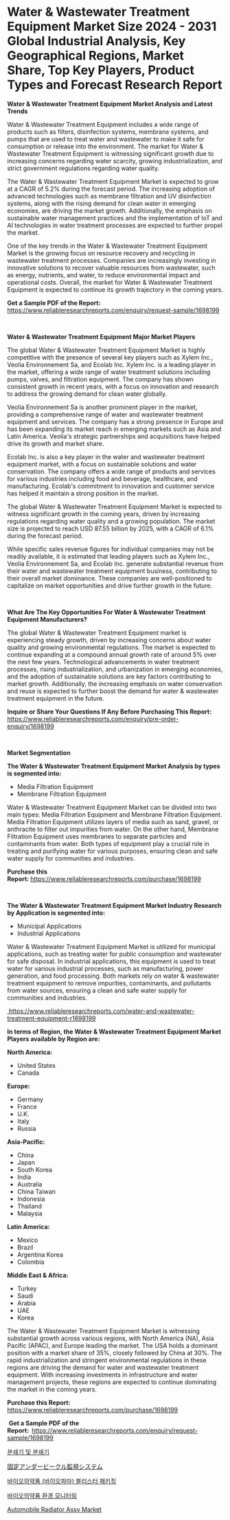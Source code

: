 <p><h1>Water & Wastewater Treatment Equipment Market Size 2024 - 2031 Global Industrial Analysis, Key Geographical Regions, Market Share, Top Key Players, Product Types and Forecast Research Report</h1></p><p><strong>Water & Wastewater Treatment Equipment Market Analysis and Latest Trends</strong></p>
<p><p>Water & Wastewater Treatment Equipment includes a wide range of products such as filters, disinfection systems, membrane systems, and pumps that are used to treat water and wastewater to make it safe for consumption or release into the environment. The market for Water & Wastewater Treatment Equipment is witnessing significant growth due to increasing concerns regarding water scarcity, growing industrialization, and strict government regulations regarding water quality.</p><p>The Water & Wastewater Treatment Equipment Market is expected to grow at a CAGR of 5.2% during the forecast period. The increasing adoption of advanced technologies such as membrane filtration and UV disinfection systems, along with the rising demand for clean water in emerging economies, are driving the market growth. Additionally, the emphasis on sustainable water management practices and the implementation of IoT and AI technologies in water treatment processes are expected to further propel the market.</p><p>One of the key trends in the Water & Wastewater Treatment Equipment Market is the growing focus on resource recovery and recycling in wastewater treatment processes. Companies are increasingly investing in innovative solutions to recover valuable resources from wastewater, such as energy, nutrients, and water, to reduce environmental impact and operational costs. Overall, the market for Water & Wastewater Treatment Equipment is expected to continue its growth trajectory in the coming years.</p></p>
<p><strong>Get a Sample PDF of the Report:&nbsp;</strong> <a href="https://www.reliableresearchreports.com/enquiry/request-sample/1698199">https://www.reliableresearchreports.com/enquiry/request-sample/1698199</a></p>
<p>&nbsp;</p>
<p><strong>Water & Wastewater Treatment Equipment Major Market Players</strong></p>
<p><p>The global Water & Wastewater Treatment Equipment Market is highly competitive with the presence of several key players such as Xylem Inc., Veolia Environnement Sa, and Ecolab Inc. Xylem Inc. is a leading player in the market, offering a wide range of water treatment solutions including pumps, valves, and filtration equipment. The company has shown consistent growth in recent years, with a focus on innovation and research to address the growing demand for clean water globally.</p><p>Veolia Environnement Sa is another prominent player in the market, providing a comprehensive range of water and wastewater treatment equipment and services. The company has a strong presence in Europe and has been expanding its market reach in emerging markets such as Asia and Latin America. Veolia's strategic partnerships and acquisitions have helped drive its growth and market share.</p><p>Ecolab Inc. is also a key player in the water and wastewater treatment equipment market, with a focus on sustainable solutions and water conservation. The company offers a wide range of products and services for various industries including food and beverage, healthcare, and manufacturing. Ecolab's commitment to innovation and customer service has helped it maintain a strong position in the market.</p><p>The global Water & Wastewater Treatment Equipment Market is expected to witness significant growth in the coming years, driven by increasing regulations regarding water quality and a growing population. The market size is projected to reach USD 87.55 billion by 2025, with a CAGR of 6.1% during the forecast period.</p><p>While specific sales revenue figures for individual companies may not be readily available, it is estimated that leading players such as Xylem Inc., Veolia Environnement Sa, and Ecolab Inc. generate substantial revenue from their water and wastewater treatment equipment business, contributing to their overall market dominance. These companies are well-positioned to capitalize on market opportunities and drive further growth in the future.</p></p>
<p>&nbsp;</p>
<p><strong>What Are The Key Opportunities For Water & Wastewater Treatment Equipment Manufacturers?</strong></p>
<p><p>The global Water & Wastewater Treatment Equipment market is experiencing steady growth, driven by increasing concerns about water quality and growing environmental regulations. The market is expected to continue expanding at a compound annual growth rate of around 5% over the next few years. Technological advancements in water treatment processes, rising industrialization, and urbanization in emerging economies, and the adoption of sustainable solutions are key factors contributing to market growth. Additionally, the increasing emphasis on water conservation and reuse is expected to further boost the demand for water & wastewater treatment equipment in the future.</p></p>
<p><strong>Inquire or Share Your Questions If Any Before Purchasing This Report:</strong> <a href="https://www.reliableresearchreports.com/enquiry/pre-order-enquiry/1698199">https://www.reliableresearchreports.com/enquiry/pre-order-enquiry/1698199</a></p>
<p>&nbsp;</p>
<p><strong>Market Segmentation</strong></p>
<p><strong>The Water & Wastewater Treatment Equipment Market Analysis by types is segmented into:</strong></p>
<p><ul><li>Media Filtration Equipment</li><li>Membrane Filtration Equipment</li></ul></p>
<p><p>Water & Wastewater Treatment Equipment Market can be divided into two main types: Media Filtration Equipment and Membrane Filtration Equipment. Media Filtration Equipment utilizes layers of media such as sand, gravel, or anthracite to filter out impurities from water. On the other hand, Membrane Filtration Equipment uses membranes to separate particles and contaminants from water. Both types of equipment play a crucial role in treating and purifying water for various purposes, ensuring clean and safe water supply for communities and industries.</p></p>
<p><strong>Purchase this Report:&nbsp;</strong><a href="https://www.reliableresearchreports.com/purchase/1698199">https://www.reliableresearchreports.com/purchase/1698199</a></p>
<p>&nbsp;</p>
<p><strong>The Water & Wastewater Treatment Equipment Market Industry Research by Application is segmented into:</strong></p>
<p><ul><li>Municipal Applications</li><li>Industrial Applications</li></ul></p>
<p><p>Water & Wastewater Treatment Equipment Market is utilized for municipal applications, such as treating water for public consumption and wastewater for safe disposal. In industrial applications, this equipment is used to treat water for various industrial processes, such as manufacturing, power generation, and food processing. Both markets rely on water & wastewater treatment equipment to remove impurities, contaminants, and pollutants from water sources, ensuring a clean and safe water supply for communities and industries.</p></p>
<p><a href="https://www.reliableresearchreports.com/water-and-wastewater-treatment-equipment-r1698199">&nbsp;https://www.reliableresearchreports.com/water-and-wastewater-treatment-equipment-r1698199</a></p>
<p><strong>In terms of Region, the Water & Wastewater Treatment Equipment Market Players available by Region are:</strong></p>
<p>
    <p> <strong> North America: </strong>
        <ul>
            <li>United States</li>
            <li>Canada</li>
        </ul>
        </p> 
    <p> <strong> Europe: </strong>
        <ul>
            <li>Germany</li>
            <li>France</li>
            <li>U.K.</li>
            <li>Italy</li>
            <li>Russia</li>
        </ul>
        </p> 
    <p> <strong> Asia-Pacific: </strong>
        <ul>
            <li>China</li>
            <li>Japan</li>
            <li>South Korea</li>
            <li>India</li>
            <li>Australia</li>
            <li>China Taiwan</li>
            <li>Indonesia</li>
            <li>Thailand</li>
            <li>Malaysia</li>
        </ul>
        </p> 
    <p> <strong> Latin America: </strong>
        <ul>
            <li>Mexico</li>
            <li>Brazil</li>
            <li>Argentina Korea</li>
            <li>Colombia</li>
        </ul>
        </p> 
    <p> <strong> Middle East & Africa: </strong>
        <ul>
            <li>Turkey</li>
            <li>Saudi</li>
            <li>Arabia</li>
            <li>UAE</li>
            <li>Korea</li>
        </ul>
    </p>
    </p>
<p><p>The Water & Wastewater Treatment Equipment Market is witnessing substantial growth across various regions, with North America (NA), Asia Pacific (APAC), and Europe leading the market. The USA holds a dominant position with a market share of 35%, closely followed by China at 30%. The rapid industrialization and stringent environmental regulations in these regions are driving the demand for water and wastewater treatment equipment. With increasing investments in infrastructure and water management projects, these regions are expected to continue dominating the market in the coming years.</p></p>
<p><strong>Purchase this Report: </strong><a href="https://www.reliableresearchreports.com/purchase/1698199">https://www.reliableresearchreports.com/purchase/1698199</a></p>
<p>&nbsp;<strong>Get a Sample PDF of the Report:&nbsp;&nbsp;</strong><a href="https://www.reliableresearchreports.com/enquiry/request-sample/1698199">https://www.reliableresearchreports.com/enquiry/request-sample/1698199</a></p>
<p><strong></strong></p>
<p><p><a href="https://medium.com/@dayanarunolfsdottir/%ED%8C%8C%EC%87%84%EA%B8%B0-%EB%B0%8F-%ED%8C%8C%EC%87%84%EA%B8%B0-%EA%B8%B0%EA%B3%84-%EC%8B%9C%EC%9E%A5-%EA%B7%9C%EB%AA%A8-%EC%8B%9C%EC%9E%A5-%EC%A0%84%EB%A7%9D-%EB%B0%8F-%EC%8B%9C%EC%9E%A5-%EC%A0%84%EB%A7%9D-2024%EB%85%84%EB%B6%80%ED%84%B0-2031%EB%85%84%EA%B9%8C%EC%A7%80-318a4eb05205">분쇄기 및 분쇄기</a></p><p><a href="https://github.com/Fatimaklein1/Market-Research-Report-List-1/blob/main/1532361100512.md">固定アンダービークル監視システム</a></p><p><a href="https://github.com/hasanrajibul387/Market-Research-Report-List-1/blob/main/574877894057.md">바이오의약품 (바이오파마) 블리스터 패키징</a></p><p><a href="https://github.com/alpinestartsekian/Market-Research-Report-List-1/blob/main/518075294058.md">바이오의약품 환경 모니터링</a></p><p><a href="https://github.com/kosella/Market-Research-Report-List-3/blob/main/automobile-radiator-assy-market.md">Automobile Radiator Assy Market</a></p></p>